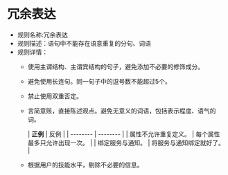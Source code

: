 # 冗余表达
- 规则名称:冗余表达
- 规则描述：语句中不能存在语意重复的分句、词语
- 规则详情：
    - 使用主谓结构、主谓宾结构的句子，避免添加不必要的修饰成分。

    - 避免使用长连句。同一句子中的逗号数不能超过5个。

    - 禁止使用双重否定。

    - 言简意赅，直接陈述观点。避免无意义的词语，包括表示程度、语气的词。

      | **正例** | 反例 |
              | -------- | -------- |
      | 属性不允许重复定义。 | 每个属性最多只允许出现一次。 |
      | 绑定服务与通知。 | 将服务与通知绑定就好了。 |

    - 根据用户的技能水平，剔除不必要的信息。
